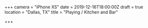 +++
camera = "iPhone XS"
date = 2019-12-16T18:00:00Z
draft = true
location = "Dallas, TX"
title = "Playing / Kitchen and Bar"

+++
